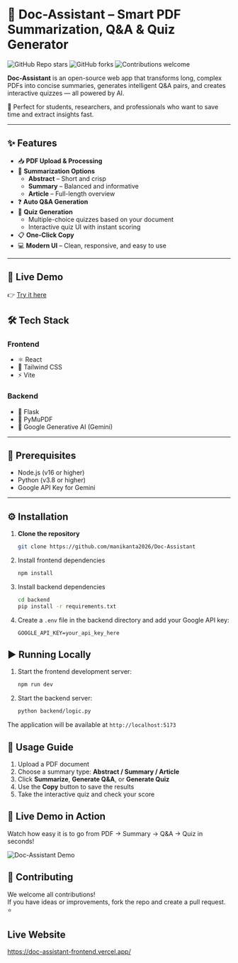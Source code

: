 # 📄 Doc-Assistant – Smart PDF Summarization, Q&A & Quiz Generator

![GitHub Repo stars](https://img.shields.io/github/stars/manikanta2026/Doc-Assistant?style=flat-square)
![GitHub forks](https://img.shields.io/github/forks/manikanta2026/Doc-Assistant?style=flat-square)
![Contributions welcome](https://img.shields.io/badge/contributions-welcome-brightgreen.svg?style=flat-square)


**Doc-Assistant** is an open-source web app that transforms long, complex PDFs into concise summaries, generates intelligent Q&A pairs, and creates interactive quizzes — all powered by AI.

🚀 Perfect for students, researchers, and professionals who want to save time and extract insights fast.

---

## ✨ Features

- 📥 **PDF Upload & Processing**  
- 🧠 **Summarization Options**  
  - **Abstract** – Short and crisp  
  - **Summary** – Balanced and informative  
  - **Article** – Full-length overview  
- ❓ **Auto Q&A Generation**  
- 📝 **Quiz Generation**  
  - Multiple-choice quizzes based on your document  
  - Interactive quiz UI with instant scoring  
- 📋 **One-Click Copy**  
- 💻 **Modern UI** – Clean, responsive, and easy to use

---

## 🧪 Live Demo

👉 [Try it here](https://doc-assistant-frontend.vercel.app/)

## 🛠 Tech Stack

### Frontend
- ⚛️ React  
- 💨 Tailwind CSS  
- ⚡ Vite

### Backend
- 🐍 Flask  
- 📄 PyMuPDF  
- 🤖 Google Generative AI (Gemini)

---

## 🔧 Prerequisites

- Node.js (v16 or higher)
- Python (v3.8 or higher)
- Google API Key for Gemini

---

## ⚙️ Installation

1. **Clone the repository**
   ```bash
   git clone https://github.com/manikanta2026/Doc-Assistant
   ```

2. Install frontend dependencies
   ```bash
   npm install
   ```

3. Install backend dependencies
   ```bash
   cd backend
   pip install -r requirements.txt
   ```

4. Create a `.env` file in the backend directory and add your Google API key:
   ```
   GOOGLE_API_KEY=your_api_key_here
   ```

## ▶️ Running Locally

1. Start the frontend development server:
   ```bash
   npm run dev
   ```
2. Start the backend server:
   ```bash
   python backend/logic.py
   ```

The application will be available at `http://localhost:5173`

## 📘 Usage Guide

1. Upload a PDF document  
2. Choose a summary type: **Abstract / Summary / Article**  
3. Click **Summarize**, **Generate Q&A**, or **Generate Quiz**  
4. Use the **Copy** button to save the results  
5. Take the interactive quiz and check your score

## 🎥 Live Demo in Action

Watch how easy it is to go from PDF → Summary → Q&A → Quiz in seconds!

![Doc-Assistant Demo](https://raw.githubusercontent.com/manikanta2026/Doc-Assistant/main/src/assets/Animation.gif)


## 🤝 Contributing

We welcome all contributions!  
If you have ideas or improvements, fork the repo and create a pull request. ⭐


## Live Website

https://doc-assistant-frontend.vercel.app/


